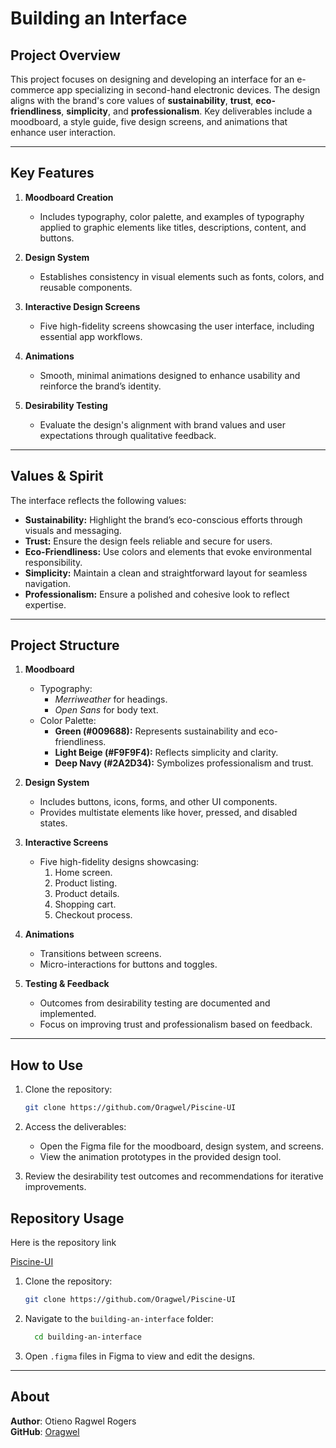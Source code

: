 # **Building an Interface**  

## **Project Overview**  
This project focuses on designing and developing an interface for an e-commerce app specializing in second-hand electronic devices. The design aligns with the brand's core values of **sustainability**, **trust**, **eco-friendliness**, **simplicity**, and **professionalism**. Key deliverables include a moodboard, a style guide, five design screens, and animations that enhance user interaction.

---

## **Key Features**  
1. **Moodboard Creation**  
   - Includes typography, color palette, and examples of typography applied to graphic elements like titles, descriptions, content, and buttons.  

2. **Design System**  
   - Establishes consistency in visual elements such as fonts, colors, and reusable components.  

3. **Interactive Design Screens**  
   - Five high-fidelity screens showcasing the user interface, including essential app workflows.  

4. **Animations**  
   - Smooth, minimal animations designed to enhance usability and reinforce the brand’s identity.  

5. **Desirability Testing**  
   - Evaluate the design's alignment with brand values and user expectations through qualitative feedback.  


---

## **Values & Spirit**  
The interface reflects the following values:  
- **Sustainability:** Highlight the brand’s eco-conscious efforts through visuals and messaging.  
- **Trust:** Ensure the design feels reliable and secure for users.  
- **Eco-Friendliness:** Use colors and elements that evoke environmental responsibility.  
- **Simplicity:** Maintain a clean and straightforward layout for seamless navigation.  
- **Professionalism:** Ensure a polished and cohesive look to reflect expertise.  

---

## **Project Structure**  
1. **Moodboard**  
   - Typography:  
     - *Merriweather* for headings.  
     - *Open Sans* for body text.  
   - Color Palette:  
     - **Green (#009688):** Represents sustainability and eco-friendliness.  
     - **Light Beige (#F9F9F4):** Reflects simplicity and clarity.  
     - **Deep Navy (#2A2D34):** Symbolizes professionalism and trust.  

2. **Design System**  
   - Includes buttons, icons, forms, and other UI components.  
   - Provides multistate elements like hover, pressed, and disabled states.  

3. **Interactive Screens**  
   - Five high-fidelity designs showcasing:  
     1. Home screen.  
     2. Product listing.  
     3. Product details.  
     4. Shopping cart.  
     5. Checkout process.  

4. **Animations**  
   - Transitions between screens.  
   - Micro-interactions for buttons and toggles.  
 

5. **Testing & Feedback**  
   - Outcomes from desirability testing are documented and implemented.  
   - Focus on improving trust and professionalism based on feedback.  

---

## **How to Use**  
1. Clone the repository:  
   ```bash  
   git clone https://github.com/Oragwel/Piscine-UI 
   ```  

2. Access the deliverables:  
   - Open the Figma file for the moodboard, design system, and screens.  
   - View the animation prototypes in the provided design tool.  

3. Review the desirability test outcomes and recommendations for iterative improvements.  

## Repository Usage

Here is the repository link

[Piscine-UI](https://github.com/Oragwel/Piscine-UI)


1. Clone the repository:
   ```bash
   git clone https://github.com/Oragwel/Piscine-UI
   ```
2. Navigate to the `building-an-interface` folder: 
   ```bash
     cd building-an-interface
   ```
3. Open `.figma` files in Figma to view and edit the designs.

---

## About
**Author**: Otieno Ragwel Rogers  
**GitHub**: [Oragwel](https://github.com/Oragwel)  
